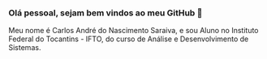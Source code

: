   ### Olá pessoal, sejam bem vindos ao meu GitHub 👋

Meu nome é Carlos André do Nascimento Saraiva, e sou Aluno no Instituto Federal do Tocantins - IFTO, do curso de Análise e Desenvolvimento de Sistemas.
